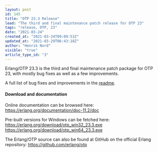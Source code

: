 ```yaml
---
layout: post
id: 145
title: "OTP 23.3 Release"
lead: "The third and final maintenance patch release for OTP 23"
tags: "release, OTP, 23"
date: "2021-03-24"
created_at: "2021-03-24T09:09:53Z"
updated_at: "2021-03-29T06:43:18Z"
author: "Henrik Nord"
visible: "true"
article_type_id: "3"
---
```


Erlang/OTP 23.3 is the third and final maintenance patch package for OTP 23, with mostly bug fixes as well as a few improvements.

A full list of bug fixes and improvements in the [readme](https://erlang.org/download/OTP-23.3.README).

#### Download and documentation

Online documentation can be browsed here:
<https://erlang.org/documentation/doc-11.2/doc>

Pre-built versions for Windows can be fetched here:
<https://erlang.org/download/otp_win32_23.3.exe>
<https://erlang.org/download/otp_win64_23.3.exe>

The Erlang/OTP source can also be found at GitHub on the official Erlang repository:
<https://github.com/erlang/otp>
